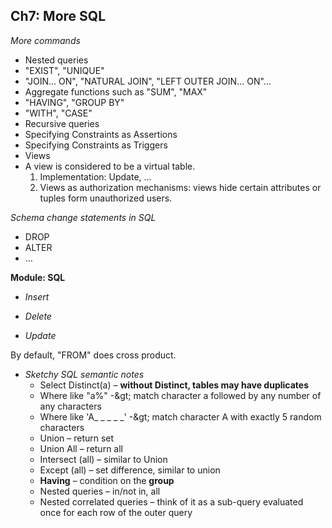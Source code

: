 ## Ch7: More SQL

_More commands_

- Nested queries
- &quot;EXIST&quot;, &quot;UNIQUE&quot;
- &quot;JOIN… ON&quot;, &quot;NATURAL JOIN&quot;, &quot;LEFT OUTER JOIN… ON&quot;…
- Aggregate functions such as &quot;SUM&quot;, &quot;MAX&quot;
- &quot;HAVING&quot;, &quot;GROUP BY&quot;
- &quot;WITH&quot;, &quot;CASE&quot;
- Recursive queries
- Specifying Constraints as Assertions
- Specifying Constraints as Triggers
- Views
- A view is considered to be a virtual table.
  1. Implementation: Update, …
  2. Views as authorization mechanisms: views hide certain attributes or tuples form unauthorized users.

_Schema change statements in SQL_

- DROP
- ALTER
- …

**Module: SQL**

- _Insert_

- _Delete_

- _Update_

By default, &quot;FROM&quot; does cross product.

- _Sketchy SQL semantic notes_
	- Select Distinct(a) – **without Distinct, tables may have duplicates**
	- Where like &quot;a%&quot; -\&gt; match character a followed by any number of any characters
	- Where like &#39;A\_ \_ \_ \_ \_&#39; -\&gt; match character A with exactly 5 random characters
	- Union – return set
	- Union All – return all
	- Intersect (all) – similar to Union
	- Except (all) – set difference, similar to union
	- **Having** – condition on the **group**
	- Nested queries – in/not in, all
	- Nested correlated queries – think of it as a sub-query evaluated once for each row of the outer query